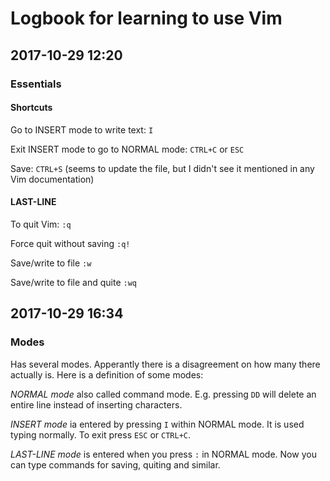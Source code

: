 ﻿# Logbook for learning to use Vim

## 2017-10-29 12:20 

### Essentials

#### Shortcuts

Go to INSERT mode to write text: `I`

Exit INSERT mode to go to NORMAL mode: `CTRL+C` or `ESC`

Save: `CTRL+S` (seems to update the file, but I didn't see it mentioned in any Vim documentation)

#### LAST-LINE

To quit Vim: `:q`

Force quit without saving `:q!`

Save/write to file `:w`

Save/write to file and quite `:wq`

## 2017-10-29 16:34

### Modes

Has several modes. Apperantly there is a disagreement on how many there actually is. Here is a definition of some modes:

*NORMAL mode* also called command mode. E.g. pressing `DD` will delete an entire line instead of inserting characters.

*INSERT mode* ia entered by pressing `I` within NORMAL mode. It is used typing normally. To exit press `ESC` or `CTRL+C`.

*LAST-LINE mode* is entered when you press `:` in NORMAL mode. Now you can type commands for saving, quiting and similar.




